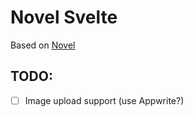 # Novel Svelte

Based on [Novel](https://github.com/steven-tey/novel)

## TODO:

- [ ] Image upload support (use Appwrite?)
